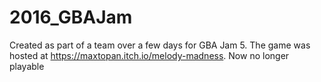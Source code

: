 # 2016_GBAJam
Created as part of a team over a few days for GBA Jam 5.
The game was hosted at https://maxtopan.itch.io/melody-madness. Now no longer playable
